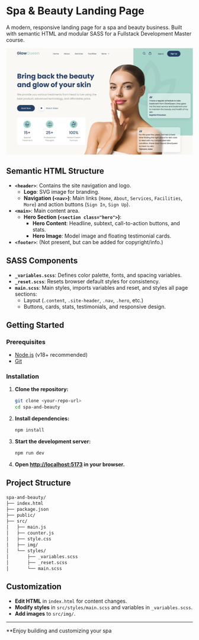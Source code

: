 # Spa & Beauty Landing Page

A modern, responsive landing page for a spa and beauty business. Built with semantic HTML and modular SASS for a Fullstack Development Master course.

<img src="src/img/snapshot.png">

## Semantic HTML Structure

- **`<header>`**: Contains the site navigation and logo.
  - **Logo**: SVG image for branding.
  - **Navigation (`<nav>`)**: Main links (`Home`, `About`, `Services`, `Facilities`, `More`) and action buttons (`Sign In`, `Sign Up`).
- **`<main>`**: Main content area.
  - **Hero Section (`<section class="hero">`)**: 
    - **Hero Content**: Headline, subtext, call-to-action buttons, and stats.
    - **Hero Image**: Model image and floating testimonial cards.
- **`<footer>`**: (Not present, but can be added for copyright/info.)

## SASS Components

- **`_variables.scss`**: Defines color palette, fonts, and spacing variables.
- **`_reset.scss`**: Resets browser default styles for consistency.
- **`main.scss`**: Main styles, imports variables and reset, and styles all page sections:
  - Layout (`.content`, `.site-header`, `.nav`, `.hero`, etc.)
  - Buttons, cards, stats, testimonials, and responsive design.

## Getting Started

### Prerequisites

- [Node.js](https://nodejs.org/) (v18+ recommended)
- [Git](https://git-scm.com/)

### Installation

1. **Clone the repository:**
   ```sh
   git clone <your-repo-url>
   cd spa-and-beauty
   ```

2. **Install dependencies:**
   ```sh
   npm install
   ```

3. **Start the development server:**
   ```sh
   npm run dev
   ```

4. **Open [http://localhost:5173](http://localhost:5173) in your browser.**

## Project Structure

```
spa-and-beauty/
├── index.html
├── package.json
├── public/
├── src/
│   ├── main.js
│   ├── counter.js
│   ├── style.css
│   ├── img/
│   └── styles/
│       ├── _variables.scss
│       ├── _reset.scss
│       └── main.scss
```

## Customization

- **Edit HTML** in `index.html` for content changes.
- **Modify styles** in `src/styles/main.scss` and variables in `_variables.scss`.
- **Add images** to `src/img/`.

---

**Enjoy building and customizing your spa